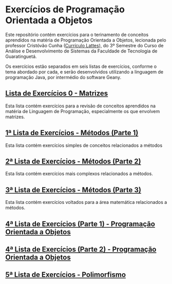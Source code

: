 # Exercícios de Programação Orientada a Objetos
Este repositório contém exercícios para o terinamento de conceitos aprendidos na matéria de Programação Orientada a Objetos, lecionada pelo professor Cristóvão Cunha ([Currículo Lattes](http://lattes.cnpq.br/1081570537253054)), do 3º Semestre do Curso de Análise e Desenvolvimento de Sistemas da Faculdade de Tecnologia de Guaratinguetá.

Os exercícios estão separados em seis listas de exercícios, conforme o tema abordado por cada, e serão desenvolvidos utilizando a linguagem de programação Java, por intermédio do software Geany.

## [Lista de Exercícios 0 - Matrizes](Lista0-Matrizes)
Esta lista contém exercícios para a revisão de conceitos aprendidos na matéria de Linguagem de Programação, especialmente os que envolvem matrizes.
## [1ª Lista de Exercícios - Métodos (Parte 1)](Lista1-MetodosPt1)
Esta lista contém exercícios simples de conceitos relacionados a métodos
## [2ª Lista de Exercícios - Métodos (Parte 2)](Lista2-MetodosPt2)
Esta lista contém exercícios mais complexos relacionados a métodos.
## [3ª Lista de Exercícios - Métodos (Parte 3)](Lista3-MetodosPt3)
Esta lista contém exercícios voltados para a área matemática relacionados a métodos.
## [4ª Lista de Exercícios (Parte 1) - Programação Orientada a Objetos](Lista4Pt1-ProgramacaoOrientadaAObjetos)
## [4ª Lista de Exercícios (Parte 2) - Programação Orientada a Objetos](Lista4Pt2-ProgramacaoOrientadaAObjetos)
## [5ª Lista de Exercícios - Polimorfismo](Lista5-Polimorfismo)
